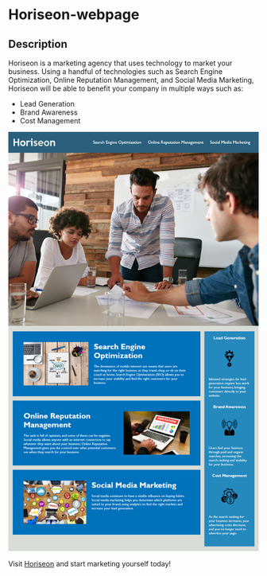# Horiseon-webpage

## Description

Horiseon is a marketing agency that uses technology to market your business.
Using a handful of technologies such as Search Engine Optimization, Online Reputation Management, and Social Media Marketing, Horiseon will be able to benefit your company in multiple ways such as:

- Lead Generation
- Brand Awareness
- Cost Management

![Horiseon website](/assets/images/Horiseon-web-pic.png)

Visit [Horiseon](https://stephenfike.github.io/Horiseon-webpage/) and start marketing yourself today!
